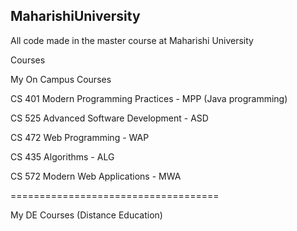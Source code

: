 MaharishiUniversity
----------------------------------------------------------

All code made in the master course at Maharishi University

Courses

My On Campus Courses

CS 401 Modern Programming Practices - MPP (Java programming)

CS 525 Advanced Software Development - ASD

CS 472 Web Programming - WAP

CS 435 Algorithms - ALG

CS 572 Modern Web Applications - MWA


====================================

My DE Courses (Distance Education)

